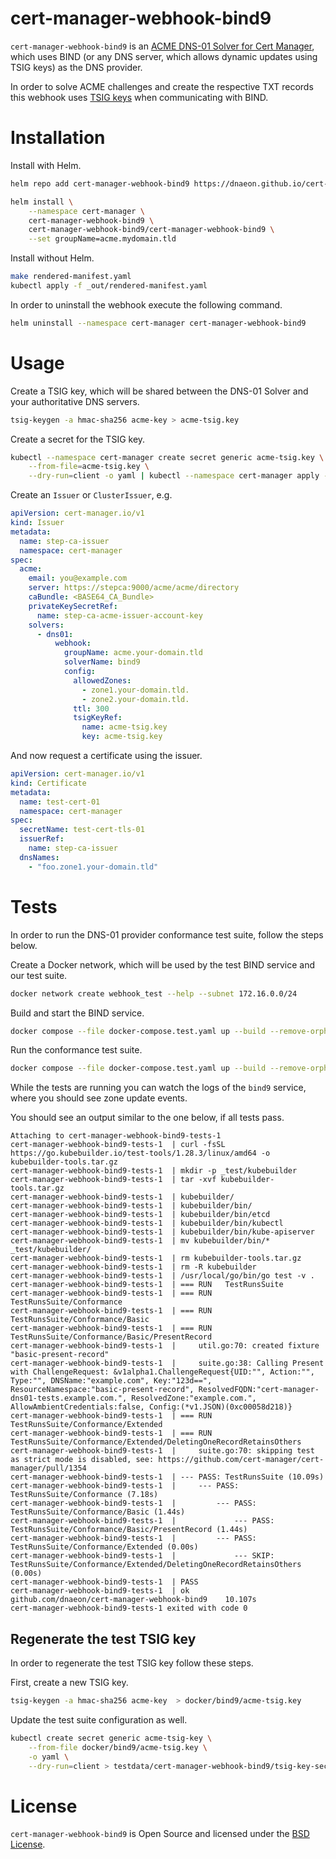 # cert-manager-webhook-bind9

`cert-manager-webhook-bind9` is an [ACME DNS-01 Solver for Cert
Manager](https://cert-manager.io/docs/configuration/acme/dns01/webhook/),
which uses BIND (or any DNS server, which allows dynamic updates using
TSIG keys) as the DNS provider.

In order to solve ACME challenges and create the respective TXT
records this webhook uses [TSIG
keys](https://en.wikipedia.org/wiki/TSIG) when communicating with
BIND.

# Installation

Install with Helm.

``` bash
helm repo add cert-manager-webhook-bind9 https://dnaeon.github.io/cert-manager-webhook-bind9

helm install \
	--namespace cert-manager \
	cert-manager-webhook-bind9 \
	cert-manager-webhook-bind9/cert-manager-webhook-bind9 \
	--set groupName=acme.mydomain.tld
```

Install without Helm.

``` bash
make rendered-manifest.yaml
kubectl apply -f _out/rendered-manifest.yaml
```

In order to uninstall the webhook execute the following command.

``` bash
helm uninstall --namespace cert-manager cert-manager-webhook-bind9
```

# Usage

Create a TSIG key, which will be shared between the DNS-01 Solver and
your authoritative DNS servers.

``` bash
tsig-keygen -a hmac-sha256 acme-key > acme-tsig.key
```

Create a secret for the TSIG key.

``` bash
kubectl --namespace cert-manager create secret generic acme-tsig.key \
    --from-file=acme-tsig.key \
    --dry-run=client -o yaml | kubectl --namespace cert-manager apply -f -
```

Create an `Issuer` or `ClusterIssuer`, e.g.

``` yaml
apiVersion: cert-manager.io/v1
kind: Issuer
metadata:
  name: step-ca-issuer
  namespace: cert-manager
spec:
  acme:
    email: you@example.com
    server: https://stepca:9000/acme/acme/directory
    caBundle: <BASE64_CA_Bundle>
    privateKeySecretRef:
      name: step-ca-acme-issuer-account-key
    solvers:
      - dns01:
          webhook:
            groupName: acme.your-domain.tld
            solverName: bind9
            config:
              allowedZones:
                - zone1.your-domain.tld.
                - zone2.your-domain.tld.
              ttl: 300
              tsigKeyRef:
                name: acme-tsig.key
                key: acme-tsig.key
```

And now request a certificate using the issuer.

``` yaml
apiVersion: cert-manager.io/v1
kind: Certificate
metadata:
  name: test-cert-01
  namespace: cert-manager
spec:
  secretName: test-cert-tls-01
  issuerRef:
    name: step-ca-issuer
  dnsNames:
    - "foo.zone1.your-domain.tld"
```

# Tests

In order to run the DNS-01 provider conformance test suite, follow
the steps below.

Create a Docker network, which will be used by the test BIND service
and our test suite.

``` bash
docker network create webhook_test --help --subnet 172.16.0.0/24
```

Build and start the BIND service.

``` bash
docker compose --file docker-compose.test.yaml up --build --remove-orphans bind9
```

Run the conformance test suite.

``` bash
docker compose --file docker-compose.test.yaml up --build --remove-orphans tests
```

While the tests are running you can watch the logs of the `bind9`
service, where you should see zone update events.

You should see an output similar to the one below, if all tests pass.

``` text
Attaching to cert-manager-webhook-bind9-tests-1
cert-manager-webhook-bind9-tests-1  | curl -fsSL https://go.kubebuilder.io/test-tools/1.28.3/linux/amd64 -o kubebuilder-tools.tar.gz
cert-manager-webhook-bind9-tests-1  | mkdir -p _test/kubebuilder
cert-manager-webhook-bind9-tests-1  | tar -xvf kubebuilder-tools.tar.gz
cert-manager-webhook-bind9-tests-1  | kubebuilder/
cert-manager-webhook-bind9-tests-1  | kubebuilder/bin/
cert-manager-webhook-bind9-tests-1  | kubebuilder/bin/etcd
cert-manager-webhook-bind9-tests-1  | kubebuilder/bin/kubectl
cert-manager-webhook-bind9-tests-1  | kubebuilder/bin/kube-apiserver
cert-manager-webhook-bind9-tests-1  | mv kubebuilder/bin/* _test/kubebuilder/
cert-manager-webhook-bind9-tests-1  | rm kubebuilder-tools.tar.gz
cert-manager-webhook-bind9-tests-1  | rm -R kubebuilder
cert-manager-webhook-bind9-tests-1  | /usr/local/go/bin/go test -v .
cert-manager-webhook-bind9-tests-1  | === RUN   TestRunsSuite
cert-manager-webhook-bind9-tests-1  | === RUN   TestRunsSuite/Conformance
cert-manager-webhook-bind9-tests-1  | === RUN   TestRunsSuite/Conformance/Basic
cert-manager-webhook-bind9-tests-1  | === RUN   TestRunsSuite/Conformance/Basic/PresentRecord
cert-manager-webhook-bind9-tests-1  |     util.go:70: created fixture "basic-present-record"
cert-manager-webhook-bind9-tests-1  |     suite.go:38: Calling Present with ChallengeRequest: &v1alpha1.ChallengeRequest{UID:"", Action:"", Type:"", DNSName:"example.com", Key:"123d==", ResourceNamespace:"basic-present-record", ResolvedFQDN:"cert-manager-dns01-tests.example.com.", ResolvedZone:"example.com.", AllowAmbientCredentials:false, Config:(*v1.JSON)(0xc00058d218)}
cert-manager-webhook-bind9-tests-1  | === RUN   TestRunsSuite/Conformance/Extended
cert-manager-webhook-bind9-tests-1  | === RUN   TestRunsSuite/Conformance/Extended/DeletingOneRecordRetainsOthers
cert-manager-webhook-bind9-tests-1  |     suite.go:70: skipping test as strict mode is disabled, see: https://github.com/cert-manager/cert-manager/pull/1354
cert-manager-webhook-bind9-tests-1  | --- PASS: TestRunsSuite (10.09s)
cert-manager-webhook-bind9-tests-1  |     --- PASS: TestRunsSuite/Conformance (7.18s)
cert-manager-webhook-bind9-tests-1  |         --- PASS: TestRunsSuite/Conformance/Basic (1.44s)
cert-manager-webhook-bind9-tests-1  |             --- PASS: TestRunsSuite/Conformance/Basic/PresentRecord (1.44s)
cert-manager-webhook-bind9-tests-1  |         --- PASS: TestRunsSuite/Conformance/Extended (0.00s)
cert-manager-webhook-bind9-tests-1  |             --- SKIP: TestRunsSuite/Conformance/Extended/DeletingOneRecordRetainsOthers (0.00s)
cert-manager-webhook-bind9-tests-1  | PASS
cert-manager-webhook-bind9-tests-1  | ok        github.com/dnaeon/cert-manager-webhook-bind9    10.107s
cert-manager-webhook-bind9-tests-1 exited with code 0

```

## Regenerate the test TSIG key

In order to regenerate the test TSIG key follow these steps.

First, create a new TSIG key.

``` bash
tsig-keygen -a hmac-sha256 acme-key  > docker/bind9/acme-tsig.key
```

Update the test suite configuration as well.

``` bash
kubectl create secret generic acme-tsig-key \
	--from-file docker/bind9/acme-tsig.key \
	-o yaml \
	--dry-run=client > testdata/cert-manager-webhook-bind9/tsig-key-secret.yaml
```

# License

`cert-manager-webhook-bind9` is Open Source and licensed under the
[BSD License](https://opensource.org/license/bsd-2-clause/).
